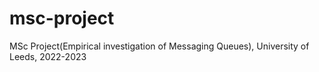 # msc-project
MSc Project(Empirical investigation of Messaging Queues), University of Leeds, 2022-2023
